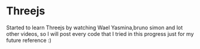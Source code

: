 # Threejs 
Started to learn Threejs by watching Wael Yasmina,bruno simon and lot other videos, so I will post every code that I tried in this progress just for my future reference :)
